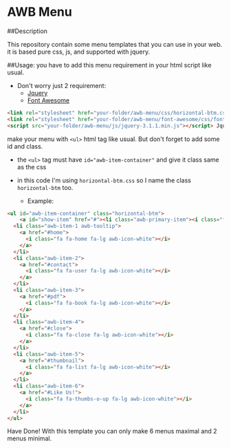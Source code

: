 # AWB Menu

##Description

This repository contain some menu templates that you can use in your web.
it is based pure css, js, and supported with jquery.


##Usage:
you have to add this menu requirement in your html script like usual.
   * Don't worry just 2 requirement:
      * [Jquery](https://jquery.com/)
      * [Font Awesome](http://fontawesome.io/icons/)

```html
<link rel="stylesheet" href="your-folder/awb-menu/css/horizontal-btm.css" />
<link rel="stylesheet" href="your-folder/awb-menu/font-awesome/css/font-awesome.min.css" />
<script src="your-folder/awb-menu/js/jquery-3.1.1.min.js"></script> Jquery
```

make your menu with `<ul>` html tag like usual. But don't forget to add some id and class.

  * the `<ul>` tag must have `id="awb-item-container"` and give it class same as the css
  * in this code I'm using `horizontal-btm.css` so I name the class `horizontal-btm` too.

      * Example:
```html
<ul id="awb-item-container" class="horizontal-btm">
    <a id="show-item" href="#"><li class="awb-primary-item"><i class="fa fa-plus fa-lg awb-icon-white"></i></li></a>
  <li class="awb-item-1 awb-tooltip">
    <a href="#home">
      <i class="fa fa-home fa-lg awb-icon-white"></i>
    </a>
  </li>
  <li class="awb-item-2">
    <a href="#contact">
      <i class="fa fa-user fa-lg awb-icon-white"></i>
    </a>
  </li>
  <li class="awb-item-3">
    <a href="#pdf">
      <i class="fa fa-book fa-lg awb-icon-white"></i>
    </a>
  </li>
  <li class="awb-item-4">
    <a href="#close">
      <i class="fa fa-close fa-lg awb-icon-white"></i>
    </a>
  </li>
  <li class="awb-item-5">
    <a href="#thumbnail">
      <i class="fa fa-list fa-lg awb-icon-white"></i>
    </a>
  </li>
  <li class="awb-item-6">
    <a href="#Like Us!">
      <i class="fa fa-thumbs-o-up fa-lg awb-icon-white"></i>
    </a>
  </li>
</ul>
```
Have Done! With this template you can only make 6 menus maximal and 2 menus minimal.
